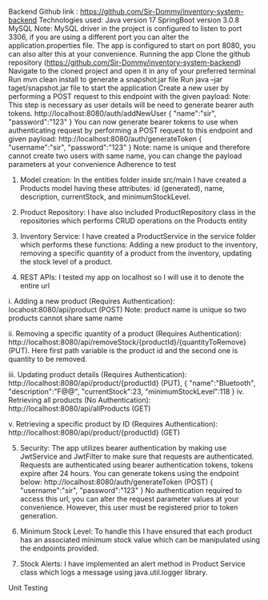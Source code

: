 Backend
Github link : https://github.com/Sir-Dommy/inventory-system-backend
Technologies used:
Java version 17
SpringBoot version 3.0.8
MySQL
Note:
MySQL driver in the project is configured to listen to port 3306, if you are using a different port you can alter the application.properties file.
The app is configured to start on port 8080, you can also alter this at your convenience.
Running the app
Clone the github repository (https://github.com/Sir-Dommy/inventory-system-backend)
Navigate to the cloned project and open it in any of your preferred terminal
Run mvn clean install to generate a snapshot.jar file
Run java –jar taget/snapshot.jar file to start the application
Create a new user by performing a POST request to this endpoint with the given payload:
Note: This step is necessary as user details will be need to generate bearer auth tokens.
http://localhost:8080/auth/addNewUser
{
    "name":"sir",
    "password":"123"
}
You can now generate bearer tokens to use when authenticating request by performing a POST request to this endpoint and given payload: 
http://localhost:8080/auth/generateToken 
{
    "username":"sir",
    "password":"123"
}
Note: name is unique and therefore cannot create two users with same name, you can change the payload parameters at your convenience
Adherence to test
1.	Model creation: In the entities folder inside src/main I have created a Products model having these attributes: id (generated), name, description, currentStock, and minimumStockLevel.

2.	Product Repository: I have also included ProductRepository class in the repositories which performs CRUD operations on the Products entity

3.	Inventory Service: I have created a ProductService in the service folder which performs these functions: Adding a new product to the inventory, removing a specific quantity of a product from the inventory, updating the stock level of a product.

4.	REST APIs:  I tested my app on localhost so I will use it to denote the entire url

i.	Adding a new product (Requires Authentication): 
locahost:8080/api/product (POST) 
Note: product name is unique so two products cannot share same name

ii.	Removing a specific quantity of a product (Requires Authentication): http://localhost:8080/api/removeStock/{productId}/{quantityToRemove} (PUT). Here first path variable is the product id and the second one is quantity to be removed.

iii.	Updating product details (Requires Authentication):  http://localhost:8080/api/product/{productId} (PUT), 
{
"name":"Bluetooth",
"description":"F@@",
"currentStock":23,
"minimumStockLevel":118
}
iv.	Retrieving all products (No Authentication): 
http://localhost:8080/api/allProducts (GET)

v.	Retrieving a specific product by ID (Requires Authentication):
http://localhost:8080/api/product/{productId} (GET)

5.	 Security:  The app utilizes bearer authentication by making use JwtService and JwtFilter to make sure that requests are authenticated. Requests are authenticated using bearer authentication tokens, tokens expire after 24 hours. 
You can generate tokens using the endpoint below: 
http://localhost:8080/auth/generateToken (POST) 
{
    "username":"sir",
    "password":"123"
}
No authentication required to access this url, you can alter the request parameter values at your convenience. However, this user must be registered prior to token generation.

6.	Minimum Stock Level: To handle this I have ensured that each product has an associated minimum stock value which can be manipulated using the endpoints provided.

7.	Stock Alerts: I have implemented an alert method in Product Service class which logs a message using java.util.logger library.

Unit Testing
